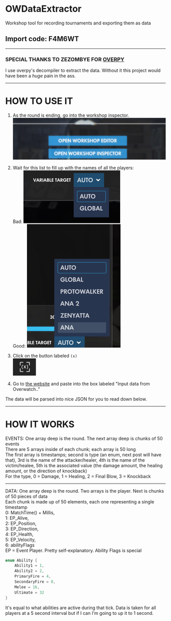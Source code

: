 # OWDataExtractor
Workshop tool for recording tournaments and exporting them as data

## Import code: F4M6WT

-------

### SPECIAL THANKS TO ZEZOMBYE FOR [OVERPY](https://github.com/Zezombye/overpy)  
I use overpy's decompiler to extract the data. Without it this project would have been a *huge* pain in the ass.

-------

# HOW TO USE IT

1. As the round is ending, go into the workshop inspector.  
![inspector](docs/images/inspector.png)  

2. Wait for this list to fill up with the names of all the players:  
Bad: ![list_not_full](docs/images/list_not_full.png)  
Good: ![list_not_full](docs/images/list_full.png)  

3. Click on the button labeled `(x)`  
![variable_button](docs/images/variable_button.png)

4. Go to [the website](https://protowalker.github.io/OWDataExtractor) and paste into the box labeled "Input data from Overwatch.."

The data will be parsed into nice JSON for you to read down below.

-------------

# HOW IT WORKS


EVENTS: One array deep is the round. The next array deep is chunks of 50 events  
There are 5 arrays inside of each chunk; each array is 50 long  
The first array is timestamps; second is type (an enum, next post will have that), 3rd is the name of the attacker/healer, 4th is the name of the victim/healee, 5th is the associated value (the damage amount, the healing amount, or the direction of knockback)  
For the type, 0 = Damage, 1 = Healing, 2 = Final Blow, 3 = Knockback 

--------

DATA: One array deep is the round. Two arrays is the player. Next is chunks of 50 pieces of data  
Each chunk is made up of 50 elements, each one representing a single timestamp  
0: MatchTime() + Millis,  
1: EP_Alive,  
2: EP_Position,  
3: EP_Direction,  
4: EP_Health,  
5: EP_Velocity,  
6: abilityFlags   
EP = Event Player. Pretty self-explanatory. Ability Flags is special  
```cs
enum Ability {  
    Ability1 = 1,
    Ability2 = 2,
    PrimaryFire = 4,
    SecondaryFire = 8,
    Melee = 16,
    Ultimate = 32
}
```
It's equal to what abilities are active during that tick. Data is taken for all players at a 5 second interval but if I can I'm going to up it to 1 second.
